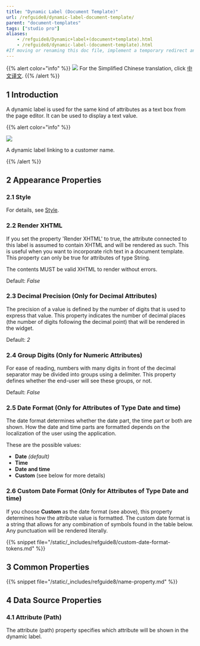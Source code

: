 ```yaml
---
title: "Dynamic Label (Document Template)"
url: /refguide8/dynamic-label-document-template/
parent: "document-templates"
tags: ["studio pro"]
aliases:
    - /refguide8/Dynamic+label+(document+template).html
    - /refguide8/dynamic-label-(document-template).html
#If moving or renaming this doc file, implement a temporary redirect and let the respective team know they should update the URL in the product. See Mapping to Products for more details.
---
```


{{% alert color="info" %}}
<img src="/attachments/china.png" style="display: inline-block; margin: 0" /> For the Simplified Chinese translation, click [中文译文](https://cdn.mendix.tencent-cloud.com/documentation/refguide8/dynamic-label-document-template.pdf).
{{% /alert %}}

## 1 Introduction

A dynamic label is used for the same kind of attributes as a text box from the page editor. It can be used to display a text value.

{{% alert color="info" %}}

![](/attachments/refguide8/modeling/resources/document-templates/918131.png)

A dynamic label linking to a customer name.

{{% /alert %}}

## 2 Appearance Properties

### 2.1 Style

For details, see [Style](/refguide8/style/).

### 2.2 Render XHTML

If you set the property 'Render XHTML' to true, the attribute connected to this label is assumed to contain XHTML and will be rendered as such. This is useful when you want to incorporate rich text in a document template. This property can only be true for attributes of type String.

The contents MUST be valid XHTML to render without errors.

Default: *False*

### 2.3 Decimal Precision (Only for Decimal Attributes)

The precision of a value is defined by the number of digits that is used to express that value. This property indicates the number of decimal places (the number of digits following the decimal point) that will be rendered in the widget.

Default: *2*

### 2.4 Group Digits (Only for Numeric Attributes)

For ease of reading, numbers with many digits in front of the decimal separator may be divided into groups using a delimiter. This property defines whether the end-user will see these groups, or not.

Default: *False*

### 2.5 Date Format (Only for Attributes of Type **Date and time**)

The date format determines whether the date part, the time part or both are shown. How the date and time parts are formatted depends on the localization of the user using the application.

These are the possible values:

* **Date** *(default)*
* **Time**
* **Date and time**
* **Custom** (see below for more details)

### 2.6 Custom Date Format (Only for Attributes of Type **Date and time**)

If you choose **Custom** as the date format (see above), this property determines how the attribute value is formatted. The custom date format is a string that allows for any combination of symbols found in the table below. Any punctuation will be rendered literally.

{{% snippet file="/static/_includes/refguide8/custom-date-format-tokens.md" %}}

## 3 Common Properties

{{% snippet file="/static/_includes/refguide8/name-property.md" %}}

## 4 Data Source Properties

### 4.1 Attribute (Path)

The attribute (path) property specifies which attribute will be shown in the dynamic label.
